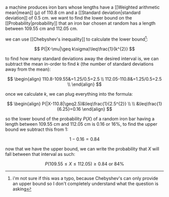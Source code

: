 a machine produces iron bars whose lengths have a [[Weighted arithmetic mean|mean]] ($\mu$) of $110.8$ cm and a [[Standard deviation|standard deviation]] of $0.5$ cm. we want to find the lower bound on the [[Probability|probability]] that an iron bar chosen at random has a length between $109.55$ cm and $112.05$ cm.

we can use [[Chebyshev's inequality]] to calculate the lower bound[^1]:

$$
P(|X-\mu|\geq k\sigma)\leq\frac{1}{k^{2}}
$$

to find how many standard deviations away the desired interval is, we can subtract the mean in-order to find $k$ (the number of standard deviations away from the mean):

$$
\begin{align}
110.8-109.55&=1.25/0.5=2.5 \\
112.05-110.8&=1.25/0.5=2.5 \\
\end{align}
$$

once we calculate $k$, we can plug everything into the formula:

$$
\begin{align}
P(|X-110.8|\geq2.5)&\leq\frac{1}{2.5^{2}} \\
\\
&\leq\frac{1}{6.25}=0.16
\end{align}
$$

so the lower bound of the probability $P(X)$ of a random iron bar having a length between $109.55$ cm and $112.05$ cm is $0.16$ or $16\%$, to find the upper bound we subtract this from $1$:

$$
1-0.16=0.84
$$

now that we have the upper bound, we can write the probability that $X$ will fall between that interval as such:

$$
P(109.55\leq X\leq112.05)\geq0.84\text{ or }84\%
$$

[^1]: i'm not sure if this was a typo, because Chebyshev's can only provide an upper bound so I don't completely understand what the question is asking